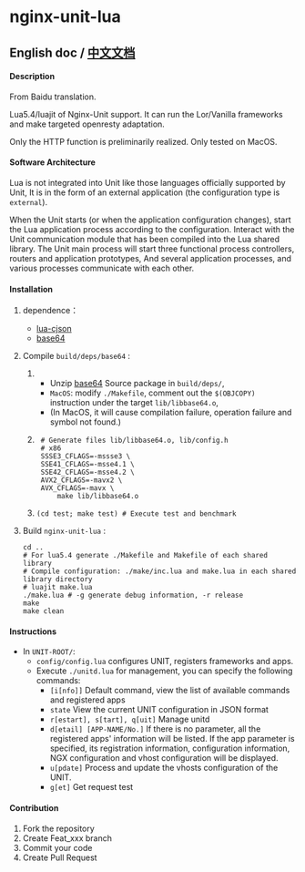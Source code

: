 # nginx-unit-lua

## English doc / [中文文档](README.md)

#### Description
From Baidu translation.

Lua5.4/luajit of Nginx-Unit support.
It can run the Lor/Vanilla frameworks and make targeted openresty adaptation.

Only the HTTP function is preliminarily realized.
Only tested on MacOS.

#### Software Architecture
Lua is not integrated into Unit like those languages officially supported by Unit,
It is in the form of an external application (the configuration type is `external`).

When the Unit starts (or when the application configuration changes), start the Lua application process according to the configuration.
Interact with the Unit communication module that has been compiled into the Lua shared library.
The Unit main process will start three functional process controllers, routers and application prototypes,
And several application processes, and various processes communicate with each other.

#### Installation

1.  dependence：
    - [lua-cjson](https://github.com/openresty/lua-cjson)
    - [base64](https://github.com/aklomp/base64)

2.  Compile `build/deps/base64` :
    1.  - Unzip [base64](https://github.com/aklomp/base64) Source package in `build/deps/`,
        - `MacOS`: modify `./Makefile`, comment out the `$(OBJCOPY)` instruction under the target `lib/libbase64.o`,
        - (In MacOS, it will cause compilation failure, operation failure and symbol not found.)
    2. ```
        # Generate files lib/libbase64.o, lib/config.h
        # x86
        SSSE3_CFLAGS=-mssse3 \
        SSE41_CFLAGS=-msse4.1 \
        SSE42_CFLAGS=-msse4.2 \
        AVX2_CFLAGS=-mavx2 \
        AVX_CFLAGS=-mavx \
            make lib/libbase64.o
        ```
    3. ```(cd test; make test) # Execute test and benchmark```

3.  Build `nginx-unit-lua` :
    ```
    cd ..
    # For lua5.4 generate ./Makefile and Makefile of each shared library
    # Compile configuration: ./make/inc.lua and make.lua in each shared library directory
    # luajit make.lua
    ./make.lua # -g generate debug information, -r release
    make
    make clean
    ```

#### Instructions

- In `UNIT-ROOT/`:
    - `config/config.lua` configures UNIT, registers frameworks and apps.
    - Execute `./unitd.lua` for management, you can specify the following commands:
        - `[i[nfo]]`
            Default command, view the list of available commands and registered apps
        - `state`
            View the current UNIT configuration in JSON format
        - `r[estart], s[tart], q[uit]`
            Manage unitd
        - `d[etail] [APP-NAME/No.]`
            If there is no parameter, all the registered apps' information will be listed.
            If the app parameter is specified, its registration information, configuration information, NGX configuration and vhost configuration will be displayed.
        - `u[pdate]`
            Process and update the vhosts configuration of the UNIT.
        - `g[et]`
            Get request test

#### Contribution

1.  Fork the repository
2.  Create Feat_xxx branch
3.  Commit your code
4.  Create Pull Request

